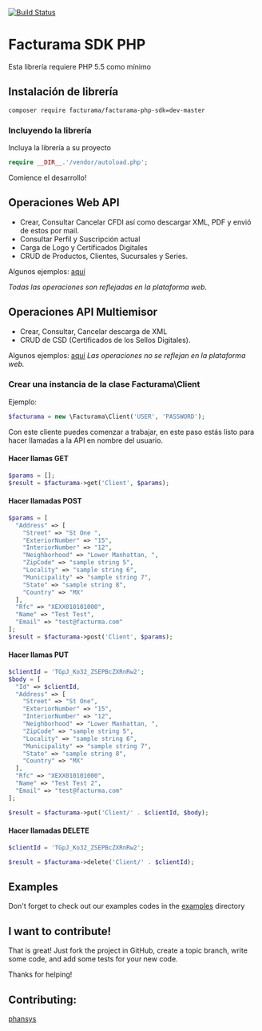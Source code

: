 [![Build Status](https://travis-ci.org/Facturama/facturama-php-sdk.svg?branch=master)](https://travis-ci.org/Facturama/facturama-php-sdk)

# Facturama SDK PHP

Esta librería requiere PHP 5.5 como mínimo

## Instalación de librería

    composer require facturama/facturama-php-sdk=dev-master

### Incluyendo la librería

Incluya la librería a su proyecto
```php
require __DIR__.'/vendor/autoload.php';
```

Comience el desarrollo!

## Operaciones Web API

- Crear, Consultar Cancelar CFDI así como descargar XML, PDF y envió de
   estos por mail.
- Consultar Perfil y Suscripción actual
- Carga de Logo y Certificados Digitales
- CRUD de Productos, Clientes, Sucursales y Series.

Algunos ejemplos: [aquí](https://github.com/Facturama/facturama-php-sdk/wiki/API-Web)

*Todas las operaciones son reflejadas en la plataforma web.*

## Operaciones API Multiemisor

- Crear, Consultar, Cancelar descarga de XML
- CRUD de CSD (Certificados de los Sellos Digitales).

Algunos ejemplos: [aquí](https://github.com/Facturama/facturama-php-sdk/wiki/API-Multiemisor)
*Las operaciones no se reflejan en la plataforma web.*

### Crear una instancia de la clase Facturama\Client
Ejemplo:
```php
$facturama = new \Facturama\Client('USER', 'PASSWORD');
```

Con este cliente puedes comenzar a trabajar, en este paso estás listo para hacer  llamadas a la API en nombre del usuario.
#### Hacer llamas GET
```php
$params = [];
$result = $facturama->get('Client', $params);
```

#### Hacer llamadas POST
```php
$params = [
  "Address" => [
    "Street" => "St One ",
    "ExteriorNumber" => "15",
    "InteriorNumber" => "12",
    "Neighborhood" => "Lower Manhattan, ",
    "ZipCode" => "sample string 5",
    "Locality" => "sample string 6",
    "Municipality" => "sample string 7",
    "State" => "sample string 8",
    "Country" => "MX"
  ],
  "Rfc" => "XEXX010101000",
  "Name" => "Test Test",
  "Email" => "test@facturma.com"
];
$result = $facturama->post('Client', $params);
```

#### Hacer llamas PUT
```php
$clientId = 'TGpJ_Ko32_ZSEPBcZXRnRw2';
$body = [
  "Id" => $clientId,
  "Address" => [
    "Street" => "St One",
    "ExteriorNumber" => "15",
    "InteriorNumber" => "12",
    "Neighborhood" => "Lower Manhattan, ",
    "ZipCode" => "sample string 5",
    "Locality" => "sample string 6",
    "Municipality" => "sample string 7",
    "State" => "sample string 8",
    "Country" => "MX"
  ],
  "Rfc" => "XEXX010101000",
  "Name" => "Test Test 2",
  "Email" => "test@facturma.com"
];

$result = $facturama->put('Client/' . $clientId, $body);
```

#### Hacer llamadas DELETE
```php
$clientId = 'TGpJ_Ko32_ZSEPBcZXRnRw2';

$result = $facturama->delete('Client/' . $clientId);
```

## Examples
Don't forget to check out our examples codes in the [examples](https://github.com/facturama/facturama-php-sdk/tree/master/examples) directory

## I want to contribute!
That is great! Just fork the project in GitHub, create a topic branch, write some code, and add some tests for your new code.

Thanks for helping!

## Contributing:
[phansys](https://github.com/phansys)
